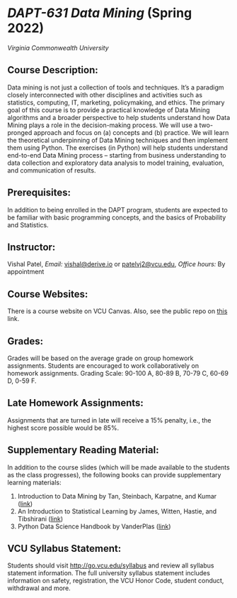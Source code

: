 # *DAPT-631 Data Mining* (Spring 2022)
_Virginia Commonwealth University_

## Course Description:
Data mining is not just a collection of tools and techniques. It’s a paradigm closely interconnected with other disciplines and activities such as statistics, computing, IT, marketing, policymaking, and ethics. The primary goal of this course is to provide a practical knowledge of Data Mining algorithms and a broader perspective to help students understand how Data Mining plays a role in the decision-making process. 
We will use a two-pronged approach and focus on (a) concepts and (b) practice. We will learn the theoretical underpinning of Data Mining techniques and then implement them using Python. The exercises (in Python) will help students understand end-to-end Data Mining process – starting from business understanding to data collection and exploratory data analysis to model training, evaluation, and communication of results. 
## Prerequisites:
In addition to being enrolled in the DAPT program, students are expected to be familiar with basic programming concepts, and the basics of Probability and Statistics.
## Instructor: 
Vishal Patel, *Email:* vishal@derive.io or patelvj2@vcu.edu, *Office hours:* By appointment
## Course Websites:
There is a course website on VCU Canvas. Also, see the public repo on [this](https://github.com/vishal-git/dapt-631) link.
## Grades: 
Grades will be based on the average grade on group homework assignments. Students are encouraged to work collaboratively on homework assignments. Grading Scale: 90-100 A, 80-89 B, 70-79 C, 60-69 D, 0-59 F.
## Late Homework Assignments: 
Assignments that are turned in late will receive a 15% penalty, i.e., the highest score possible would be 85%.
## Supplementary Reading Material:
In addition to the course slides (which will be made available to the students as the class progresses), the following books can provide supplementary learning materials:
1.	Introduction to Data Mining by Tan, Steinbach, Karpatne, and Kumar ([link](https://www-users.cs.umn.edu/~kumar001/dmbook/index.php))
2.	An Introduction to Statistical Learning by James, Witten, Hastie, and Tibshirani ([link](http://faculty.marshall.usc.edu/gareth-james/ISL/))
3.	Python Data Science Handbook by VanderPlas ([link](https://jakevdp.github.io/PythonDataScienceHandbook/))
## VCU Syllabus Statement: 
Students should visit http://go.vcu.edu/syllabus and review all syllabus statement information. The full university syllabus statement includes information on safety, registration, the VCU Honor Code, student conduct, withdrawal and more.
